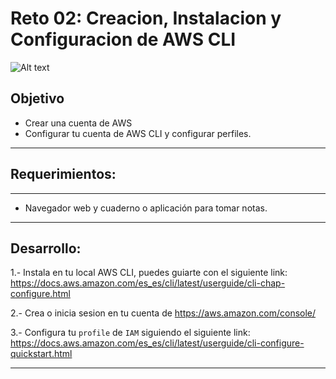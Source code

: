 # Reto 02: Creacion, Instalacion y Configuracion de AWS CLI

![Alt text](https://miro.medium.com/max/1017/0*tHezTGVhyqoXDtKu.png?raw=true "DevOps")


## Objetivo

- Crear una cuenta de AWS
-  Configurar tu cuenta de AWS CLI y configurar perfiles.

---

## Requerimientos:

---

- Navegador web y cuaderno o aplicación para tomar notas.

---

## Desarrollo:

1.- Instala en tu local AWS CLI, puedes guiarte con el siguiente link:
https://docs.aws.amazon.com/es_es/cli/latest/userguide/cli-chap-configure.html

2.- Crea o inicia sesion en tu cuenta de https://aws.amazon.com/console/

3.- Configura tu `profile` de `IAM` siguiendo el siguiente link:
https://docs.aws.amazon.com/es_es/cli/latest/userguide/cli-configure-quickstart.html

---
